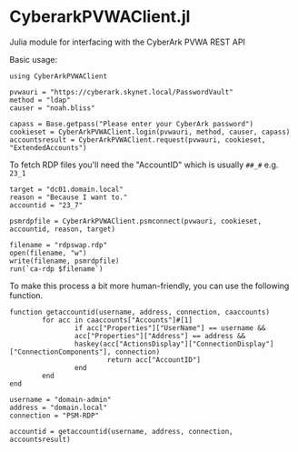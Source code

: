 # CyberarkPVWAClient.jl
Julia module for interfacing with the CyberArk PVWA REST API

Basic usage:  
```
using CyberArkPVWAClient

pvwauri = "https://cyberark.skynet.local/PasswordVault"
method = "ldap"
causer = "noah.bliss"

capass = Base.getpass("Please enter your CyberArk password")
cookieset = CyberArkPVWAClient.login(pvwauri, method, causer, capass)
accountsresult = CyberArkPVWAClient.request(pvwauri, cookieset, "ExtendedAccounts")
```

To fetch RDP files you'll need the "AccountID" which is usually `##_#` e.g. `23_1`

```
target = "dc01.domain.local"
reason = "Because I want to."
accountid = "23_7"

psmrdpfile = CyberArkPVWAClient.psmconnect(pvwauri, cookieset, accountid, reason, target)

filename = "rdpswap.rdp"
open(filename, "w")
write(filename, psmrdpfile)
run(`ca-rdp $filename`)
```

To make this process a bit more human-friendly, you can use the following function.
```
function getaccountid(username, address, connection, caaccounts)
        for acc in caaccounts["Accounts"]#[1]
                if acc["Properties"]["UserName"] == username &&
                acc["Properties"]["Address"] == address &&
                haskey(acc["ActionsDisplay"]["ConnectionDisplay"]["ConnectionComponents"], connection)
                        return acc["AccountID"]
                end
        end
end

username = "domain-admin"
address = "domain.local"
connection = "PSM-RDP"

accountid = getaccountid(username, address, connection, accountsresult)
```
